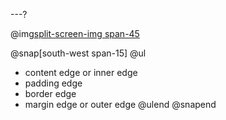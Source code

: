 ---?

@img[split-screen-img span-45](template/img/css-box-model.png)

@snap[south-west span-15]
@ul[](false)

- content edge or inner edge
- padding edge
- border edge
- margin edge or outer edge
  @ulend
  @snapend
